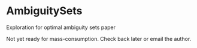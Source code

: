 AmbiguitySets
=============

Exploration for optimal ambiguity sets paper

Not yet ready for mass-consumption.  Check back later or email the author.
